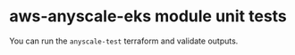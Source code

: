 # aws-anyscale-eks module unit tests

You can run the `anyscale-test` terraform and validate outputs.
